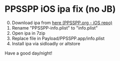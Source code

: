 # PPSSPP iOS ipa fix (no JB)

0. Download ipa from [here (PPSSPP.org - iOS repo)](https://p.xx.wtf/) 
1. Rename "PPSSPP-info.plist" to "info.plist"  
2. Open ipa in 7zip  
3. Replace file in Payload/PPSSPP.app/info.plist  
4. Install ipa via sidloadly or altstore 




Have a good day/night!
